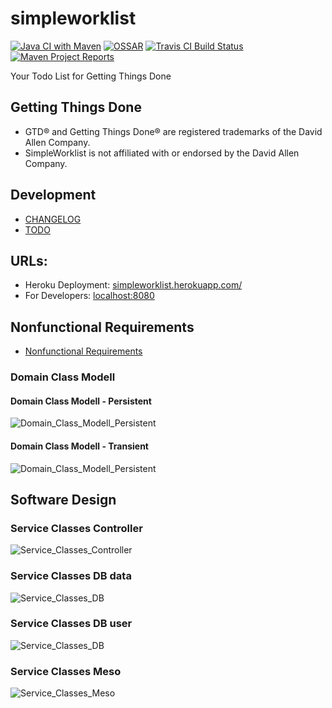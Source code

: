 # simpleworklist

[![Java CI with Maven](https://github.com/Spring-Framework-Java-Apps/simpleworklist/workflows/Java%20CI%20with%20Maven/badge.svg)](https://github.com/Spring-Framework-Java-Apps/simpleworklist/actions)
[![OSSAR](https://github.com/Spring-Framework-Java-Apps/simpleworklist/workflows/OSSAR/badge.svg)](https://github.com/Spring-Framework-Java-Apps/simpleworklist/actions)
[![Travis CI Build Status](https://travis-ci.com/Spring-Framework-Java-Apps/simpleworklist.svg?branch=master)](https://app.travis-ci.com/github/Spring-Framework-Java-Apps/simpleworklist)
[![Maven Project Reports](img/maven-feather.png)](https://java.woehlke.org/simpleworklist/)

Your Todo List for Getting Things Done

## Getting Things Done
* GTD&reg; and Getting Things Done&reg; are registered trademarks of the David Allen Company.
* SimpleWorklist is not affiliated with or endorsed by the David Allen Company.

## Development
* [CHANGELOG](CHANGELOG.md)
* [TODO](TODO.md)

## URLs:
* Heroku Deployment: [simpleworklist.herokuapp.com/](https://simpleworklist.herokuapp.com/)
* For Developers: [localhost:8080](http://localhost:8080/)

## Nonfunctional Requirements
* [Nonfunctional Requirements](src/site/markdown/REQUIREMENTS_NONFUNCTIONAL.md)



### Domain Class Modell
#### Domain Class Modell - Persistent
![Domain_Class_Modell_Persistent](plantuml/Simpleworklist__Domain_Class_Modell_Persistent.png)
#### Domain Class Modell - Transient
![Domain_Class_Modell_Persistent](plantuml/Simpleworklist__Domain_Class_Modell_Transient.png)

## Software Design
### Service Classes Controller
![Service_Classes_Controller](plantuml/Simpleworklist__Service_Classes_Controller.png)
### Service Classes DB data
![Service_Classes_DB](plantuml/Simpleworklist__Service_Classes_DB_data.png)
### Service Classes DB user
![Service_Classes_DB](plantuml/Simpleworklist__Service_Classes_DB_user.png)
### Service Classes Meso
![Service_Classes_Meso](plantuml/Simpleworklist__Service_Classes_Meso.png)
